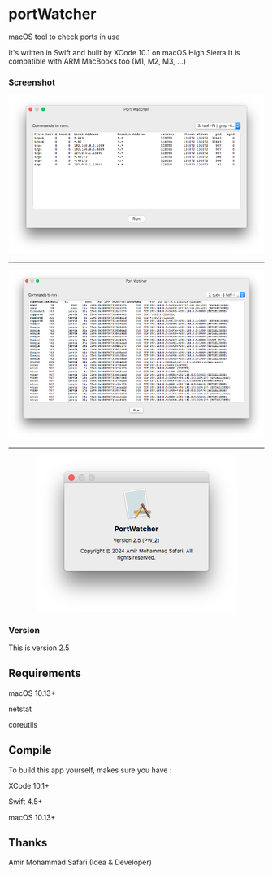 # portWatcher

macOS tool to check ports in use

It's written in Swift and built by XCode 10.1 on macOS High Sierra
It is compatible with ARM MacBooks too (M1, M2, M3, ...)

### Screenshot

<p align="center">
  <img src="assets/1.png" alt="Screenshot 1">
</p>

---

<p align="center">
  <img src="assets/2.png" alt="Screenshot 2">
</p>

---

<p align="center">
  <img src="assets/3.png" alt="Screenshot 3">
</p>


### Version

This is version 2.5

## Requirements

macOS 10.13+

netstat

coreutils

## Compile

To build this app yourself, makes sure you have :

XCode 10.1+

Swift 4.5+

macOS 10.13+

## Thanks

Amir Mohammad Safari (Idea & Developer)

